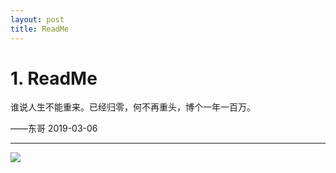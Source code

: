 ```yaml
---
layout: post
title: ReadMe
---
```


# 1. ReadMe

谁说人生不能重来。已经归零，何不再重头，博个一年一百万。

——东哥
2019-03-06

*****

![](../assets/DongTalks.jpg)